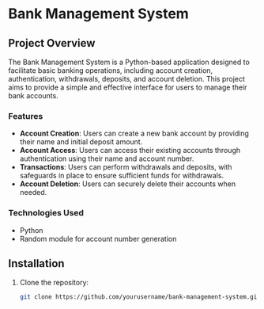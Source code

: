 # Bank Management System

## Project Overview

The Bank Management System is a Python-based application designed to facilitate basic banking operations, including account creation, authentication, withdrawals, deposits, and account deletion. This project aims to provide a simple and effective interface for users to manage their bank accounts.

### Features

- **Account Creation**: Users can create a new bank account by providing their name and initial deposit amount.
- **Account Access**: Users can access their existing accounts through authentication using their name and account number.
- **Transactions**: Users can perform withdrawals and deposits, with safeguards in place to ensure sufficient funds for withdrawals.
- **Account Deletion**: Users can securely delete their accounts when needed.

### Technologies Used

- Python
- Random module for account number generation

## Installation

1. Clone the repository:
   ```bash
   git clone https://github.com/yourusername/bank-management-system.git
